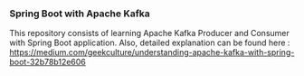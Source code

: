 ### Spring Boot with Apache Kafka
This repository consists of learning Apache Kafka Producer and Consumer with Spring Boot application.
Also, detailed explanation can be found here : https://medium.com/geekculture/understanding-apache-kafka-with-spring-boot-32b78b12e606
